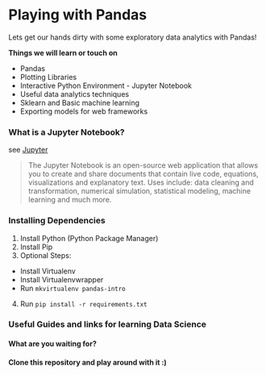 # Playing with Pandas
Lets get our hands dirty with some exploratory data analytics with Pandas! 

__Things we will learn or touch on__

* Pandas
* Plotting Libraries
* Interactive Python Environment - Jupyter Notebook
* Useful data analytics techniques
* Sklearn and Basic machine learning
* Exporting models for web frameworks


### What is a Jupyter Notebook?
see [Jupyter](http://jupyter.org/)

> The Jupyter Notebook is an open-source web application that allows you to create and share documents that contain live code, equations, visualizations and explanatory text. Uses include: data cleaning and transformation, numerical simulation, statistical modeling, machine learning and much more.


### Installing Dependencies

1. Install Python (Python Package Manager)
2. Install Pip
3. Optional Steps:
  - Install Virtualenv
  - Install Virtualenvwrapper
  - Run ```mkvirtualenv pandas-intro```
4. Run ```pip install -r requirements.txt```


### Useful Guides and links for learning Data Science

<To be added>


#### What are you waiting for? 

#### Clone this repository and play around with it :)
